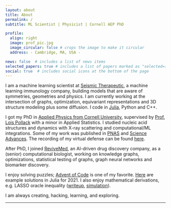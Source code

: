 ```yaml
---
layout: about
title: About
permalink: /
subtitle: ML Scientist | Physicist | Cornell AEP PhD 

profile:
  align: right
  image: prof_pic.jpg
  image_circular: false # crops the image to make it circular
  address: - Cambridge, MA, USA -

news: false  # includes a list of news items
selected_papers: true # includes a list of papers marked as "selected={true}"
social: true  # includes social icons at the bottom of the page
---
```


I am a machine learning scientist at [Seismic Therapeutic](https://seismictx.com/), a machine learning immunology company, building models that are aware of symmetries, geometries and physics. I am currently working at the intersection of graphs, optimization, equivariant representations and 3D structure modeling plus some diffusion. I code in [Julia](https://julialang.org/), Python and C++. 


I got my PhD in [Applied Physics from Cornell University](https://www.aep.cornell.edu/aep), supervised by [Prof. Lois Pollack](https://pollack.research.engineering.cornell.edu/) with a minor in Applied Statistics. I studied nucleic acid structures and dynamics with X-ray scattering and computational/ML integrations. Some of my work was published in [PNAS](https://doi.org/10.1073/pnas.2026656118) and [Science Advances](https://doi.org/10.1126/sciadv.abf6106). The recording of my virtual defense can be found [here](https://www.youtube.com/watch?v=uaiaH-bjD10).


After PhD, I joined [ReviveMed](https://www.revivemed.io/), an AI-driven drug discovery company, as a (senior) computational biologist, working on knowledge graphs, optimizations, statistical testing of graphs, graph neural networks and biomarker discovery. 


I enjoy solving puzzles; [Advent of Code](https://adventofcode.com/) is one of my favorite. [Here](https://github.com/jipq6175/advent_of_code_2021) are example solutions in Julia for 2021. I also enjoy mathematical derivations, e.g. LASSO oracle inequality ([writeup](https://github.com/jipq6175/MATH7740/blob/master/SL-yc2253.pdf), [simulation](https://github.com/jipq6175/MATH7740/blob/master/simulation.jl)).


I am always creating, hacking, learning, and exploring.


---
